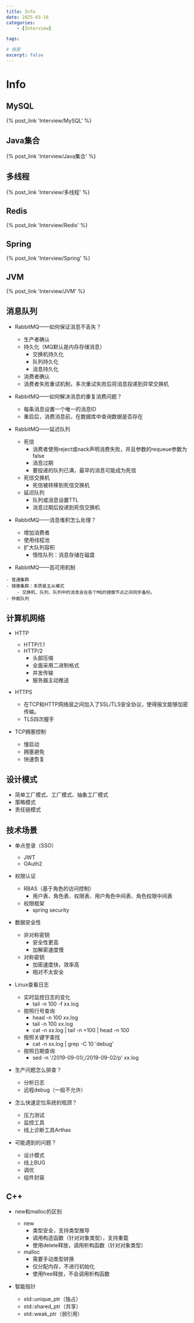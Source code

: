 ```yaml
---
title: Info
date: 2025-03-16
categories: 
    - [Interview]

tags: 

# 摘要
excerpt: false
---
```


# Info

## MySQL
{% post_link 'Interview/MySQL' %}

## Java集合
{% post_link 'Interview/Java集合' %}

## 多线程
{% post_link 'Interview/多线程' %}

## Redis
{% post_link 'Interview/Redis' %}

## Spring
{% post_link 'Interview/Spring' %}

## JVM
{% post_link 'Interview/JVM' %}

## 消息队列
- RabbitMQ——如何保证消息不丢失？
    - 生产者确认
    - 持久化（MQ默认是内存存储消息）
        - 交换机持久化
        - 队列持久化
        - 消息持久化
    - 消费者确认
    - 消费者失败重试机制，多次重试失败后将消息投递到异常交换机

- RabbitMQ——如何解决消息的重复消费问题？
    - 每条消息设置一个唯一的消息ID
    - 重启后，消费消息前，在数据库中查询数据是否存在

- RabbitMQ——延迟队列
    - 死信
        - 消费者使用reject或nack声明消费失败，并且参数的requeue参数为false
        - 消息过期
        - 要投递的队列已满，最早的消息可能成为死信
    - 死信交换机
        - 死信被转移到死信交换机
    - 延迟队列
        - 队列或消息设置TTL
        - 消息过期后投递到死信交换机

- RabbitMQ——消息堆积怎么处理？
    - 增加消费者
    - 使用线程池
    - 扩大队列容积
        - 惰性队列：消息存储在磁盘

- RabbitMQ——高可用机制
<!-- TODO -->
    - 普通集群
    - 镜像集群：本质是主从模式
        - 交换机、队列、队列中的消息会在各个MQ的镜像节点之间同步备份。
    - 仲裁队列

## 计算机网络
- HTTP
    - HTTP/1.1
    - HTTP/2
        - 头部压缩
        - 全面采用二进制格式
        - 并发传输
        - 服务器主动推送
- HTTPS
    - 在TCP和HTTP网络层之间加入了SSL/TLS安全协议，使得报文能够加密传输。
    - TLS四次握手

- TCP拥塞控制
    - 慢启动
    - 拥塞避免
    - 快速恢复

## 设计模式
- 简单工厂模式、工厂模式、抽象工厂模式
- 策略模式
- 责任链模式

## 技术场景
- 单点登录（SSO）
    - JWT
    - OAuth2
- 权限认证
    - RBAS（基于角色的访问控制）
        - 用户表、角色表、权限表、用户角色中间表、角色权限中间表
    - 权限框架
        - spring security
- 数据安全性
    - 非对称密钥
        - 安全性更高
        - 加解密速度慢
    - 对称密钥
        - 加密速度快，效率高
        - 相对不太安全

- Linux查看日志
    - 实时监控日志的变化
        - tail -n 100 -f xx.log
    - 按照行号查询
        - head -n 100 xx.log
        - tail -n 100 xx.log
        - cat -n xx.log | tail -n +100 | head -n 100
    - 按照关键字查找
        - cat -n xx.log | grep -C 10 'debug'
    - 按照日期查询
        - sed -n '/2019-09-01/,/2019-09-02/p' xx.log

- 生产问题怎么排查？
    - 分析日志
    - 远程debug（一般不允许）

- 怎么快速定位系统的瓶颈？
    - 压力测试
    - 监控工具
    - 线上诊断工具Arthas

- 可能遇到的问题？
    - 设计模式
    - 线上BUG
    - 调优
    - 组件封装

## C++
- new和malloc的区别
    - new
        - 类型安全，支持类型推导
        - 调用构造函数（针对对象类型），支持重载
        - 使用delete释放，调用析构函数（针对对象类型）
    - malloc
        - 需要手动类型转换
        - 仅分配内存，不进行初始化
        - 使用free释放，不会调用析构函数

- 智能指针
    - std::unique_ptr（独占）
    - std::shared_ptr（共享）
    - std::weak_ptr（弱引用）